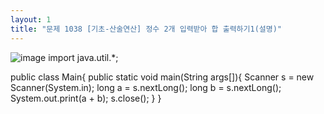 ```yaml
---
layout: 1
title: "문제 1038 [기초-산술연산] 정수 2개 입력받아 합 출력하기1(설명)"
---
```

![image](https://user-images.githubusercontent.com/88480302/135268643-f6d0a6dc-4cf3-449f-bba9-81548871d259.png)
import java.util.*;

public class Main{
    public static void main(String args[]){
        Scanner s = new Scanner(System.in);
        long a = s.nextLong();
        long b = s.nextLong();
        System.out.print(a + b);
        s.close();
    }
}
